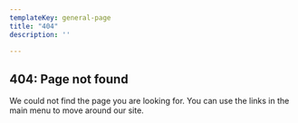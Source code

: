 ```yaml
---
templateKey: general-page
title: "404"
description: ''

---
```

## 404: Page not found

We could not find the page you are looking for.
You can use the links in the main menu to move around our site.


